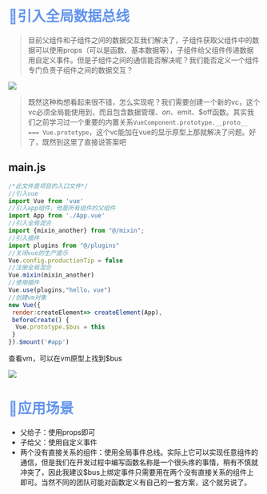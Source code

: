 # <font color='cornflowerblue'>🛴引入全局数据总线</font>

> 目前父组件和子组件之间的数据交互我们解决了，子组件获取父组件中的数据可以使用props（可以是函数、基本数据等），子组件给父组件传递数据用自定义事件。但是子组件之间的通信能否解决呢？我们能否定义一个组件专门负责子组件之间的数据交互？

![](https://note-1302735599.cos.ap-guangzhou.myqcloud.com/VueBase/chapter3/%24bus.png)

> 既然这种构想看起来很不错，怎么实现呢？我们需要创建一个新的vc，这个vc必须全局能使用到，而且包含数据管理、$on、$emit、$off函数。其实我们之前学习过一个重要的内置关系`VueComponent.prototype.__proto__ === Vue.prototype`，这个vc能加在vue的显示原型上那就解决了问题。好了，既然到这里了直接说答案吧

## main.js

```js
/*此文件是项目的入口文件*/
//引入vue
import Vue from 'vue'
//引入app组件，他是所有组件的父组件
import App from './App.vue'
//引入全局混合
import {mixin_another} from "@/mixin";
//引入插件
import plugins from "@/plugins"
//关闭vue的生产提示
Vue.config.productionTip = false
//注册全局混合
Vue.mixin(mixin_another)
//使用插件
Vue.use(plugins,"hello，vue")
//创建vm对象
new Vue({
 render:createElement=> createElement(App),
 beforeCreate() {
  Vue.prototype.$bus = this
 }
}).$mount('#app')
```

查看vm，可以在vm原型上找到$bus

![](https://note-1302735599.cos.ap-guangzhou.myqcloud.com/VueBase/chapter3/vm.%24bus.png)

# <font color='cornflowerblue'>🛴应用场景</font>

- 父给子：使用props即可
- 子给父：使用自定义事件
- 两个没有直接关系的组件：使用全局事件总线。实际上它可以实现任意组件的通信，但是我们在开发过程中编写函数名称是一个很头疼的事情，稍有不慎就冲突了，因此我建议$bus上绑定事件只需要用在两个没有直接关系的组件上即可。当然不同的团队可能对函数定义有自己的一套方案，这个就另说了。

